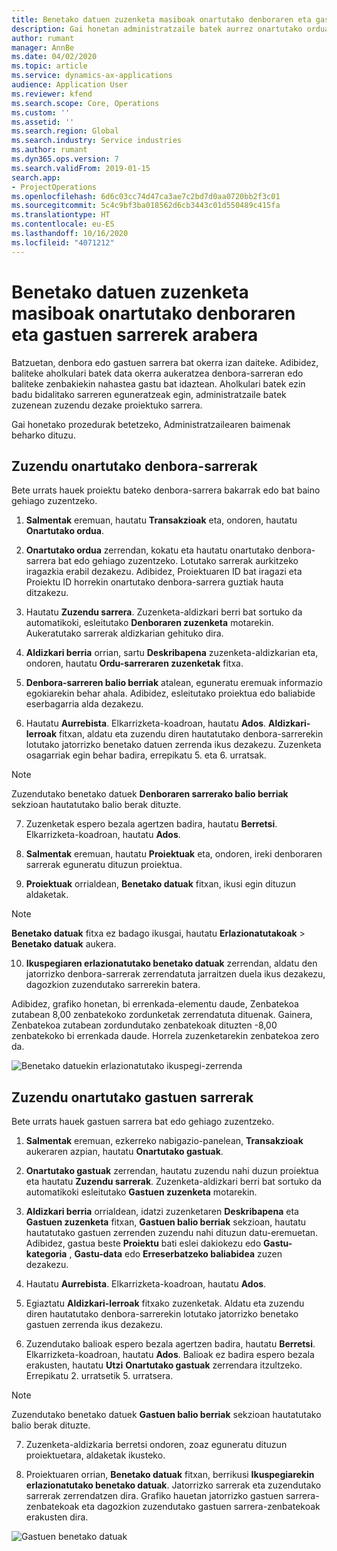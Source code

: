 ```yaml
---
title: Benetako datuen zuzenketa masiboak onartutako denboraren eta gastuen sarrerek arabera
description: Gai honetan administratzaile batek aurrez onartutako orduaren edo gastuen sarreran zuzenketa bat edo masibo bat nola egin dezakeen azaltzen da, fakturazioa osatu gabe badago.
author: rumant
manager: AnnBe
ms.date: 04/02/2020
ms.topic: article
ms.service: dynamics-ax-applications
audience: Application User
ms.reviewer: kfend
ms.search.scope: Core, Operations
ms.custom: ''
ms.assetid: ''
ms.search.region: Global
ms.search.industry: Service industries
ms.author: rumant
ms.dyn365.ops.version: 7
ms.search.validFrom: 2019-01-15
search.app:
- ProjectOperations
ms.openlocfilehash: 6d6c03cc74d47ca3ae7c2bd7d0aa0720bb2f3c01
ms.sourcegitcommit: 5c4c9bf3ba018562d6cb3443c01d550489c415fa
ms.translationtype: HT
ms.contentlocale: eu-ES
ms.lasthandoff: 10/16/2020
ms.locfileid: "4071212"
---
```

# <a name="bulk-corrections-of-actuals-created-by-approved-time-and-expense-entries"></a>Benetako datuen zuzenketa masiboak onartutako denboraren eta gastuen sarrerek arabera

Batzuetan, denbora edo gastuen sarrera bat okerra izan daiteke. Adibidez, baliteke aholkulari batek data okerra aukeratzea denbora-sarreran edo baliteke zenbakiekin nahastea gastu bat idaztean. Aholkulari batek ezin badu bidalitako sarreren eguneratzeak egin, administratzaile batek zuzenean zuzendu dezake proiektuko sarrera.

Gai honetako prozedurak betetzeko, Administratzailearen baimenak beharko dituzu.

## <a name="correct-approved-time-entries"></a>Zuzendu onartutako denbora-sarrerak     

Bete urrats hauek proiektu bateko denbora-sarrera bakarrak edo bat baino gehiago zuzentzeko.

1. **Salmentak** eremuan, hautatu **Transakzioak** eta, ondoren, hautatu **Onartutako ordua**. 

2. **Onartutako ordua** zerrendan, kokatu eta hautatu onartutako denbora-sarrera bat edo gehiago zuzentzeko. Lotutako sarrerak aurkitzeko iragazkia erabil dezakezu. Adibidez, Proiektuaren ID bat iragazi eta Proiektu ID horrekin onartutako denbora-sarrera guztiak hauta ditzakezu.

3. Hautatu **Zuzendu sarrera**. Zuzenketa-aldizkari berri bat sortuko da automatikoki, esleitutako **Denboraren zuzenketa** motarekin. Aukeratutako sarrerak aldizkarian gehituko dira. 

4. **Aldizkari berria** orrian, sartu **Deskribapena** zuzenketa-aldizkarian eta, ondoren, hautatu **Ordu-sarreraren zuzenketak** fitxa.  
5. **Denbora-sarreren balio berriak** atalean, eguneratu eremuak informazio egokiarekin behar ahala. Adibidez, esleitutako proiektua edo baliabide eserbagarria alda dezakezu.

6. Hautatu **Aurrebista**. Elkarrizketa-koadroan, hautatu **Ados**. **Aldizkari-lerroak** fitxan, aldatu eta zuzendu diren hautatutako denbora-sarrerekin lotutako jatorrizko benetako datuen zerrenda ikus dezakezu. Zuzenketa osagarriak egin behar badira, errepikatu 5. eta 6. urratsak. 

> [!NOTE]
> Zuzendutako benetako datuek **Denboraren sarrerako balio berriak** sekzioan hautatutako balio berak dituzte.

7. Zuzenketak espero bezala agertzen badira, hautatu **Berretsi**. Elkarrizketa-koadroan, hautatu **Ados**.

8. **Salmentak** eremuan, hautatu **Proiektuak** eta, ondoren, ireki denboraren sarrerak eguneratu dituzun proiektua. 

9. **Proiektuak** orrialdean, **Benetako datuak** fitxan, ikusi egin dituzun aldaketak. 

> [!NOTE]
> **Benetako datuak** fitxa ez badago ikusgai, hautatu **Erlazionatutakoak** > **Benetako datuak** aukera.  

10. **Ikuspegiaren erlazionatutako benetako datuak** zerrendan, aldatu den jatorrizko denbora-sarrerak zerrendatuta jarraitzen duela ikus dezakezu, dagozkion zuzendutako sarrerekin batera. 

Adibidez, grafiko honetan, bi errenkada-elementu daude, Zenbatekoa zutabean 8,00 zenbatekoko zordunketak zerrendatuta dituenak. Gainera, Zenbatekoa zutabean zordundutako zenbatekoak dituzten -8,00 zenbatekoko bi errenkada daude. Horrela zuzenketarekin zenbatekoa zero da.

![Benetako datuekin erlazionatutako ikuspegi-zerrenda](https://github.com/MicrosoftDocs/dynamics-365-customer-engagement-pr/blob/bulk-corrections-actuals-created-by-approved-time-expense-entries.md/time-actuals.png)
 
## <a name="correct-approved-expense-entries"></a>Zuzendu onartutako gastuen sarrerak

Bete urrats hauek gastuen sarrera bat edo gehiago zuzentzeko. 

1. **Salmentak** eremuan, ezkerreko nabigazio-panelean, **Transakzioak** aukeraren azpian, hautatu **Onartutako gastuak**.

2. **Onartutako gastuak** zerrendan, hautatu zuzendu nahi duzun proiektua eta hautatu **Zuzendu sarrerak**. Zuzenketa-aldizkari berri bat sortuko da automatikoki esleitutako **Gastuen zuzenketa** motarekin. 

3. **Aldizkari berria** orrialdean, idatzi zuzenketaren **Deskribapena** eta **Gastuen zuzenketa** fitxan, **Gastuen balio berriak** sekzioan, hautatu hautatutako gastuen zerrenden zuzendu nahi dituzun datu-eremuetan. Adibidez, gastua beste **Proiektu** bati eslei dakiokezu edo **Gastu-kategoria** , **Gastu-data** edo **Erreserbatzeko baliabidea** zuzen dezakezu.

4. Hautatu **Aurrebista**. Elkarrizketa-koadroan, hautatu **Ados**. 

5. Egiaztatu **Aldizkari-lerroak** fitxako zuzenketak. Aldatu eta zuzendu diren hautatutako denbora-sarrerekin lotutako jatorrizko benetako gastuen zerrenda ikus dezakezu.

6. Zuzendutako balioak espero bezala agertzen badira, hautatu **Berretsi**. Elkarrizketa-koadroan, hautatu **Ados**. Balioak ez badira espero bezala erakusten, hautatu **Utzi** **Onartutako gastuak** zerrendara itzultzeko. Errepikatu 2. urratsetik 5. urratsera. 

> [!NOTE]
> Zuzendutako benetako datuek **Gastuen balio berriak** sekzioan hautatutako balio berak dituzte.

7. Zuzenketa-aldizkaria berretsi ondoren, zoaz eguneratu dituzun proiektuetara, aldaketak ikusteko.  

8. Proiektuaren orrian, **Benetako datuak** fitxan, berrikusi **Ikuspegiarekin erlazionatutako benetako datuak**. Jatorrizko sarrerak eta zuzendutako sarrerak zerrendatzen dira. Grafiko hauetan jatorrizko gastuen sarrera-zenbatekoak eta dagozkion zuzendutako gastuen sarrera-zenbatekoak erakusten dira. 

![Gastuen benetako datuak](https://user-images.githubusercontent.com/60806505/77122219-4cd52900-69fa-11ea-8349-ccd2ffebf640.png)
